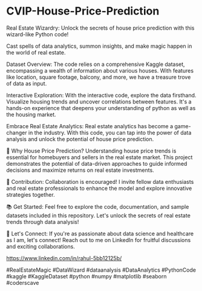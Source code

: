 # CVIP-House-Price-Prediction

Real Estate Wizardry: Unlock the secrets of house price prediction with this wizard-like Python code!

Cast spells of data analytics, summon insights, and make magic happen in the world of real estate.

Dataset Overview:
The code relies on a comprehensive Kaggle dataset, encompassing a wealth of information about various houses. With features like location, square footage, balcony, and more, we have a treasure trove of data as input.

Interactive Exploration:
With the interactive code, explore the data firsthand. Visualize housing trends and uncover correlations between features. It's a hands-on experience that deepens your understanding of python as well as the housing market.

Embrace Real Estate Analytics:
Real estate analytics has become a game-changer in the industry. With this code, you can tap into the power of data analysis and unlock the potential of house price prediction.

🏡 Why House Price Prediction?
Understanding house price trends is essential for homebuyers and sellers in the real estate market. This project demonstrates the potential of data-driven approaches to guide informed decisions and maximize returns on real estate investments.

🚀 Contribution:
Collaboration is encouraged! I invite fellow data enthusiasts and real estate professionals to enhance the model and explore innovative strategies together.

📚 Get Started:
Feel free to explore the code, documentation, and sample datasets included in this repository. Let's unlock the secrets of real estate trends through data analysis!

🌟 Let's Connect: If you're as passionate about data science and healthcare as I am, let's connect! Reach out to me on LinkedIn for fruitful discussions and exciting collaborations.

https://www.linkedin.com/in/rahul-5bb12125b/

#RealEstateMagic #DataWizard
#dataanalysis #DataAnalytics #PythonCode
#kaggle #KaggleDataset
#python #numpy #matplotlib #seaborn
#coderscave
